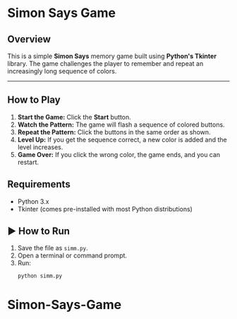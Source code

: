 # Simon Says Game

##  Overview
This is a simple **Simon Says** memory game built using **Python's Tkinter** library. The game challenges the player to remember and repeat an increasingly long sequence of colors.

---

##  How to Play
1. **Start the Game:** Click the **Start** button.
2. **Watch the Pattern:** The game will flash a sequence of colored buttons.
3. **Repeat the Pattern:** Click the buttons in the same order as shown.
4. **Level Up:** If you get the sequence correct, a new color is added and the level increases.
5. **Game Over:** If you click the wrong color, the game ends, and you can restart.



## Requirements
- Python 3.x
- Tkinter (comes pre-installed with most Python distributions)


## ▶ How to Run
1. Save the file as `simm.py`.
2. Open a terminal or command prompt.
3. Run:
   ```bash
   python simm.py
# Simon-Says-Game
